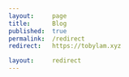 ```yaml
---
layout: 	page
title: 		Blog
published:	true
permalink:	/redirect
redirect: 	https://tobylam.xyz

layout: 	redirect
---
```



